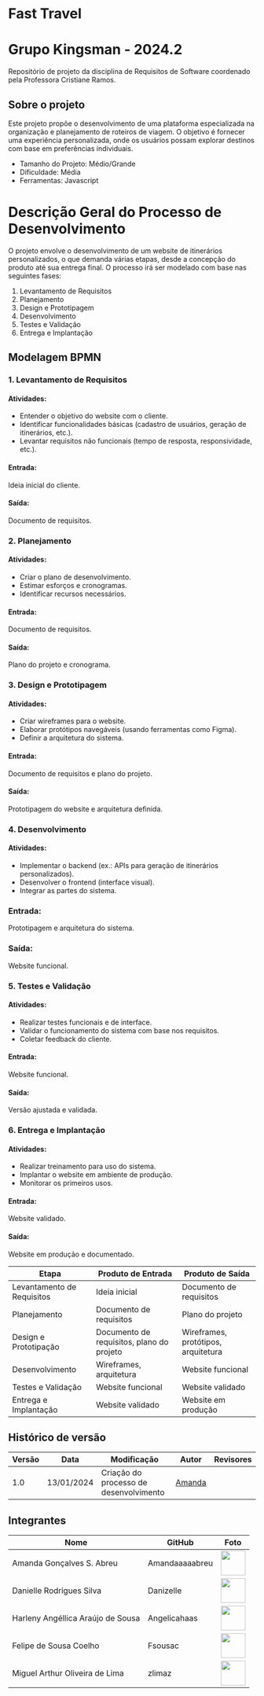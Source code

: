 # Fast Travel

# Grupo Kingsman - 2024.2
Repositório de projeto da disciplina de Requisitos de Software coordenado pela Professora Cristiane Ramos.

## Sobre o projeto
Este projeto propõe o desenvolvimento de uma plataforma especializada na organização e planejamento de roteiros de viagem. O objetivo é fornecer uma experiência personalizada, onde os usuários possam explorar destinos com base em preferências individuais.


- Tamanho do Projeto: Médio/Grande
- Dificuldade: Média
- Ferramentas: Javascript

# Descrição Geral do Processo de Desenvolvimento 

O projeto envolve o desenvolvimento de um website de itinerários personalizados, o que demanda várias etapas, desde a concepção do produto até sua entrega final. O processo irá ser modelado com base nas seguintes fases:

1. Levantamento de Requisitos
2. Planejamento
3. Design e Prototipagem
4. Desenvolvimento
5. Testes e Validação
6. Entrega e Implantação

## Modelagem BPMN

### 1. Levantamento de Requisitos
#### Atividades:
- Entender o objetivo do website com o cliente.
- Identificar funcionalidades básicas (cadastro de usuários, geração de itinerários, etc.).
- Levantar requisitos não funcionais (tempo de resposta, responsividade, etc.).
  
#### Entrada: 
Ideia inicial do cliente.
#### Saída: 
Documento de requisitos.

### 2. Planejamento
#### Atividades:
- Criar o plano de desenvolvimento.
- Estimar esforços e cronogramas.
- Identificar recursos necessários.
  
#### Entrada: 
Documento de requisitos.
#### Saída: 
Plano do projeto e cronograma.

### 3. Design e Prototipagem
#### Atividades:
- Criar wireframes para o website.
- Elaborar protótipos navegáveis (usando ferramentas como Figma).
- Definir a arquitetura do sistema.
  
#### Entrada: 
Documento de requisitos e plano do projeto.
#### Saída: 
Prototipagem do website e arquitetura definida.

### 4. Desenvolvimento
#### Atividades:
- Implementar o backend (ex.: APIs para geração de itinerários personalizados).
- Desenvolver o frontend (interface visual).
- Integrar as partes do sistema.
  
### Entrada: 
Prototipagem e arquitetura do sistema.
### Saída: 
Website funcional.

### 5. Testes e Validação
#### Atividades:
- Realizar testes funcionais e de interface.
- Validar o funcionamento do sistema com base nos requisitos.
- Coletar feedback do cliente.
  
#### Entrada: 
Website funcional.
#### Saída: 
Versão ajustada e validada.

### 6. Entrega e Implantação
#### Atividades:
- Realizar treinamento para uso do sistema.
- Implantar o website em ambiente de produção.
- Monitorar os primeiros usos.
  
#### Entrada: 
Website validado.
#### Saída: 
Website em produção e documentado.

| Etapa      | 	Produto de Entrada    | Produto de Saída     |
|---------------|---------------|---------------|
| Levantamento de Requisitos  | Ideia inicial  | Documento de requisitos |
| Planejamento | Documento de requisitos  | Plano do projeto  |
| Design e Prototipação | Documento de requisitos, plano do projeto  | Wireframes, protótipos, arquitetura |
| Desenvolvimento  |Wireframes, arquitetura  | 	Website funcional|
| Testes e Validação | Website funcional  | 	Website validado  |
| Entrega e Implantação | Website validado | Website em produção  |

## Histórico de versão

| Versão | Data       | Modificação                             | Autor                         | Revisores                         |
| ------ | ---------- | --------------------------------------- | ----------------------------- | ----------------------------- |
|    1.0   |   13/01/2024   |   Criação do processo de desenvolvimento |  [Amanda](https://github.com/Amandaaaaabreu)| |



## Integrantes 
| Nome                              | GitHub         | Foto                                                       |
| --------------------------------- | -------------- | ---------------------------------------------------------- |
| Amanda Gonçalves S. Abreu         | Amandaaaaabreu | [<img src="https://avatars.githubusercontent.com/u/103958998?v=4" width=50>](https://github.com/Amandaaaaabreu) |
| Danielle Rodrigues Silva          | Danizelle      | [<img src="https://avatars.githubusercontent.com/u/101230741?v=4" width=50>](https://github.com/Danizelle)      |
| Harleny Angéllica Araújo de Sousa | Angelicahaas   | [<img src="https://avatars.githubusercontent.com/u/101184511?v=4" width=50>](https://github.com/Angelicahaas)   |
| Felipe de Sousa Coelho            | Fsousac        | [<img src="https://avatars.githubusercontent.com/u/95441810?v=4" width=50>](https://github.com/fsousac)         |
| Miguel Arthur Oliveira de Lima           | zlimaz       | [<img src="https://avatars.githubusercontent.com/u/98031566?v=4" width=50>](https://github.com/zlimaz)         |
